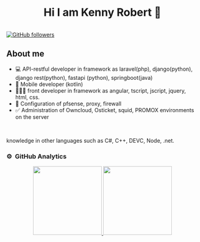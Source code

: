 <div align="center">
<h1 align="center">Hi I am Kenny Robert 👋</h1>
</div>
<img src="">


[![GitHub followers](https://img.shields.io/github/followers/skenrobert?style=social)](https://github.com/skenrobert)

## About me
- 💻 API-restful developer in framework as laravel(php), django(python), django rest(python), fastapi (python), springboot(java)
- 📲 Mobile developer (kotlin)
- 👨🏾‍💻 front developer in framework as angular, tscript, jscript, jquery, html, css.
- 🔄️ Configuration of pfsense, proxy, firewall
- ✅ Administration of Owncloud, Osticket, squid, PROMOX environments on the server
<br>

knowledge in other languages such as C#, C++, DEVC, Node, .net.

### ⚙️ &nbsp;GitHub Analytics

<p align="center">
<a href="https://github.com/skenrobert">
  <img height="180em" src="https://github-readme-stats-eight-theta.vercel.app/api?username=skenrobert&show_icons=true&theme=algolia&include_all_commits=true&count_private=true"/>
  <img height="180em" src="https://github-readme-stats-eight-theta.vercel.app/api/top-langs/?username=skenrobert&layout=compact&langs_count=8&theme=algolia"/>
</a>
</p>
